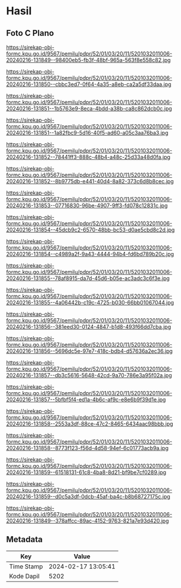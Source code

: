 # Hasil

## Foto C Plano

https://sirekap-obj-formc.kpu.go.id/9567/pemilu/pdpr/52/01/03/20/11/5201032011006-20240216-131849--98400eb5-fb3f-48bf-965a-563f8e558c82.jpg

https://sirekap-obj-formc.kpu.go.id/9567/pemilu/pdpr/52/01/03/20/11/5201032011006-20240216-131850--cbbc3ed7-0f64-4a35-a8eb-ca2a5df33daa.jpg

https://sirekap-obj-formc.kpu.go.id/9567/pemilu/pdpr/52/01/03/20/11/5201032011006-20240216-131851--1b5763e9-8eca-4bdd-a38b-ca8c862dcb0c.jpg

https://sirekap-obj-formc.kpu.go.id/9567/pemilu/pdpr/52/01/03/20/11/5201032011006-20240216-131851--1a82fbc9-5d16-40f5-ad60-a05c3aa76ba3.jpg

https://sirekap-obj-formc.kpu.go.id/9567/pemilu/pdpr/52/01/03/20/11/5201032011006-20240216-131852--78441ff3-888c-48b4-a48c-25d33a48d0fa.jpg

https://sirekap-obj-formc.kpu.go.id/9567/pemilu/pdpr/52/01/03/20/11/5201032011006-20240216-131852--8b9775db-e441-40d4-8a82-373c6d8b8cec.jpg

https://sirekap-obj-formc.kpu.go.id/9567/pemilu/pdpr/52/01/03/20/11/5201032011006-20240216-131853--07716830-96be-4907-9ff3-fd078c12831c.jpg

https://sirekap-obj-formc.kpu.go.id/9567/pemilu/pdpr/52/01/03/20/11/5201032011006-20240216-131854--45dcb9c2-6570-48bb-bc53-d0ae5cbd8c2d.jpg

https://sirekap-obj-formc.kpu.go.id/9567/pemilu/pdpr/52/01/03/20/11/5201032011006-20240216-131854--c4989a2f-9a43-4444-94b4-fd6bd789b20c.jpg

https://sirekap-obj-formc.kpu.go.id/9567/pemilu/pdpr/52/01/03/20/11/5201032011006-20240216-131855--78af8915-da7d-45d6-b05e-ac3adc3c6f3e.jpg

https://sirekap-obj-formc.kpu.go.id/9567/pemilu/pdpr/52/01/03/20/11/5201032011006-20240216-131855--4a06442b-c19c-4725-b030-66bb01067044.jpg

https://sirekap-obj-formc.kpu.go.id/9567/pemilu/pdpr/52/01/03/20/11/5201032011006-20240216-131856--381eed30-0124-4847-b1d8-493f66dd7cba.jpg

https://sirekap-obj-formc.kpu.go.id/9567/pemilu/pdpr/52/01/03/20/11/5201032011006-20240216-131856--5696dc5e-97e7-418c-bdb4-d57636a2ec36.jpg

https://sirekap-obj-formc.kpu.go.id/9567/pemilu/pdpr/52/01/03/20/11/5201032011006-20240216-131857--db3c5616-5648-42cd-9a70-786e3a95f02a.jpg

https://sirekap-obj-formc.kpu.go.id/9567/pemilu/pdpr/52/01/03/20/11/5201032011006-20240216-131857--5bfbf5f4-ed1a-4b6c-af9c-e8e6b9f39d1e.jpg

https://sirekap-obj-formc.kpu.go.id/9567/pemilu/pdpr/52/01/03/20/11/5201032011006-20240216-131858--2553a3df-88ce-47c2-8465-6434aac98bbb.jpg

https://sirekap-obj-formc.kpu.go.id/9567/pemilu/pdpr/52/01/03/20/11/5201032011006-20240216-131858--8773f123-f56d-4d58-94ef-6c01773acb9a.jpg

https://sirekap-obj-formc.kpu.go.id/9567/pemilu/pdpr/52/01/03/20/11/5201032011006-20240216-131859--61518131-61c8-4ba8-8d21-bf9be7cf0289.jpg

https://sirekap-obj-formc.kpu.go.id/9567/pemilu/pdpr/52/01/03/20/11/5201032011006-20240216-131859--d0c5a3df-0dcb-45af-ba4c-b8b68727175c.jpg

https://sirekap-obj-formc.kpu.go.id/9567/pemilu/pdpr/52/01/03/20/11/5201032011006-20240216-131849--378affcc-89ac-4152-9763-821a7e93d420.jpg


## Metadata

| Key        | Value               |
| ---------- | ------------------- |
| Time Stamp | 2024-02-17 13:05:41 |
| Kode Dapil | 5202                |



